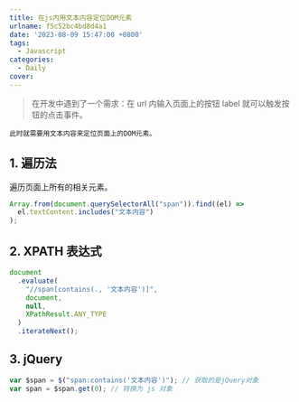 ```yaml
---
title: 在js内用文本内容定位DOM元素
urlname: f5c52bc4bd8d4a1
date: '2023-08-09 15:47:00 +0800'
tags:
  - Javascript
categories:
  - Daily
cover:
---
```


> 在开发中遇到了一个需求：在 url 内输入页面上的按钮 label 就可以触发按钮的点击事件。

    此时就需要用文本内容来定位页面上的DOM元素。

## 1. 遍历法

遍历页面上所有的相关元素。

```typescript
Array.from(document.querySelectorAll("span")).find((el) =>
  el.textContent.includes("文本内容")
);
```

## 2. XPATH 表达式

```typescript
document
  .evaluate(
    "//span[contains(., '文本内容')]",
    document,
    null,
    XPathResult.ANY_TYPE
  )
  .iterateNext();
```

## 3. jQuery

```typescript
var $span = $("span:contains('文本内容')"); // 获取的是jQuery对象
var span = $span.get(0); // 转换为 js 对象
```
